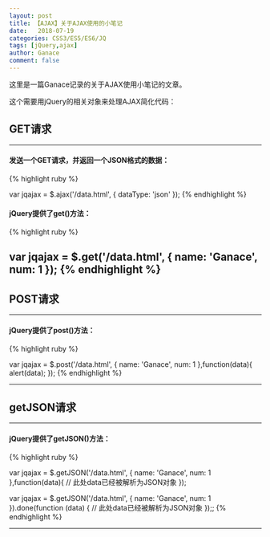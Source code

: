 ```yaml
---
layout: post
title: 【AJAX】关于AJAX使用的小笔记
date:   2018-07-19
categories: CSS3/ES5/ES6/JQ
tags: [jQuery,ajax]
author: Ganace
comment: false
---
```


这里是一篇Ganace记录的关于AJAX使用小笔记的文章。



这个需要用jQuery的相关对象来处理AJAX简化代码：

## GET请求

---

####  发送一个GET请求，并返回一个JSON格式的数据：

{% highlight ruby %}

var jqajax = $.ajax('/data.html', {
    dataType: 'json'
});
{% endhighlight %}

####  jQuery提供了get()方法：

{% highlight ruby %}

var jqajax = $.get('/data.html', {
    name: 'Ganace',
    num: 1
});
{% endhighlight %}
---

## POST请求

---

####  jQuery提供了post()方法：

{% highlight ruby %}

var jqajax = $.post('/data.html', {
    name: 'Ganace',
    num: 1
},function(data){
	alert(data);
});
{% endhighlight %}

---

## getJSON请求

---

####  jQuery提供了getJSON()方法：

{% highlight ruby %}

var jqajax = $.getJSON('/data.html', {
    name: 'Ganace',
    num: 1
},function(data){
	// 此处data已经被解析为JSON对象
});

var jqajax = $.getJSON('/data.html', {
    name: 'Ganace',
    num: 1
}).done(function (data) {
    // 此处data已经被解析为JSON对象
});;
{% endhighlight %}

---
